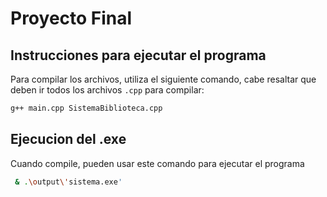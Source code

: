
# Proyecto Final

## Instrucciones para ejecutar el programa

Para compilar los archivos, utiliza el siguiente comando, cabe resaltar que deben ir todos los archivos `.cpp` para compilar:

```bash
g++ main.cpp SistemaBiblioteca.cpp 
```

## Ejecucion del .exe
Cuando compile, pueden usar este comando para ejecutar el programa

```bash
 & .\output\'sistema.exe'
```